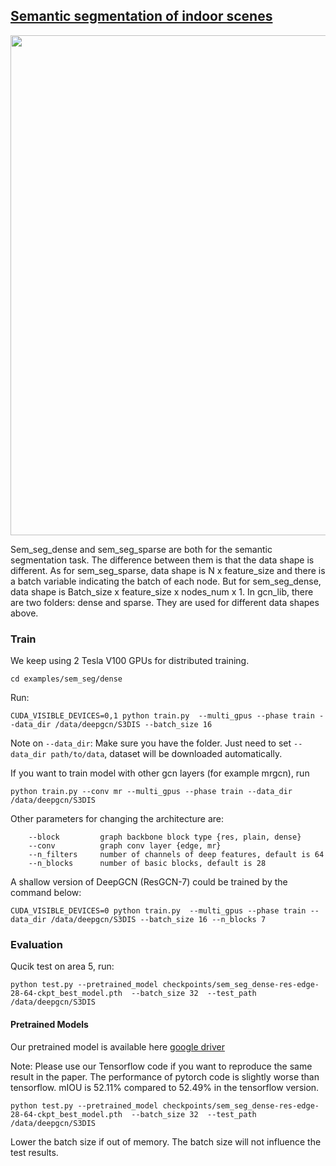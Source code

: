 ## [Semantic segmentation of indoor scenes](https://arxiv.org/pdf/1904.03751.pdf)

<p align="center">
  <img src='https://github.com/lightaime/deep_gcns_torch/blob/master/misc/sem_seg_s3dis.png' width=800>
</p>


Sem_seg_dense and sem_seg_sparse are both for the semantic segmentation task. The difference between them is that the data shape is different. 
As for sem_seg_sparse, data shape is N x feature_size and there is a batch variable indicating the batch of each node. 
But for sem_seg_dense, data shape is Batch_size x feature_size x nodes_num x 1. 
In gcn_lib, there are two folders: dense and sparse. They are used for different data shapes above.


### Train
We keep using 2 Tesla V100 GPUs for distributed training. 
``` 
cd examples/sem_seg/dense
```

Run:
```
CUDA_VISIBLE_DEVICES=0,1 python train.py  --multi_gpus --phase train --data_dir /data/deepgcn/S3DIS --batch_size 16
```
Note on `--data_dir`: Make sure you have the folder. Just need to set `--data_dir path/to/data`, dataset will be downloaded automatically. 

If you want to train model with other gcn layers (for example mrgcn), run
```
python train.py --conv mr --multi_gpus --phase train --data_dir /data/deepgcn/S3DIS 
```
Other parameters for changing the architecture are:
```
    --block         graph backbone block type {res, plain, dense}
    --conv          graph conv layer {edge, mr}
    --n_filters     number of channels of deep features, default is 64
    --n_blocks      number of basic blocks, default is 28
```

A shallow version of DeepGCN (ResGCN-7) could be trained by the command below:
```
CUDA_VISIBLE_DEVICES=0 python train.py  --multi_gpus --phase train --data_dir /data/deepgcn/S3DIS --batch_size 16 --n_blocks 7
```


### Evaluation
Qucik test on area 5, run:

```
python test.py --pretrained_model checkpoints/sem_seg_dense-res-edge-28-64-ckpt_best_model.pth  --batch_size 32  --test_path /data/deepgcn/S3DIS 
```

#### Pretrained Models
Our pretrained model is available here [google driver](https://drive.google.com/open?id=1iAJbHqiNwc4nJlP67sp1xLkl5EtC4PU_)

Note: Please use our Tensorflow code if you want to reproduce the same result in the paper. 
The performance of pytorch code is slightly worse than tensorflow. mIOU is 52.11% compared to 52.49% in the tensorflow version.
```
python test.py --pretrained_model checkpoints/sem_seg_dense-res-edge-28-64-ckpt_best_model.pth  --batch_size 32  --test_path /data/deepgcn/S3DIS
```
Lower the batch size if out of memory. The batch size will not influence the test results.


